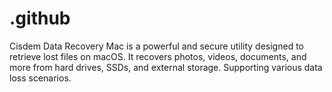 # .github
Cisdem Data Recovery Mac is a powerful and secure utility designed to retrieve lost files on macOS. It recovers photos, videos, documents, and more from hard drives, SSDs, and external storage. Supporting various data loss scenarios.
